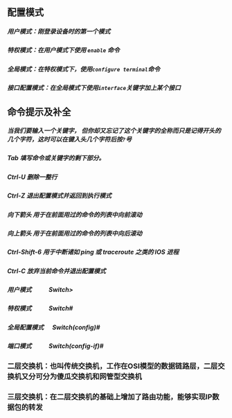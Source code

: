 ## 配置模式
##### 用户模式：刚登录设备时的第一个模式
##### 特权模式：在用户模式下使用 `enable` 命令
##### 全局模式：在特权模式下，使用`configure terminal`命令
##### 接口配置模式：在全局模式下使用`interface`关键字加上某个接口

## 命令提示及补全
##### 当我们要输入一个关键字， 但你却又忘记了这个关键字的全称而只是记得开头的几个字符，这时可以在键入头几个字符后按`?`号
##### Tab 填写命令或关键字的剩下部分。
##### Ctrl-U 删除一整行
##### Ctrl-Z 退出配置模式并返回到执行模式
##### 向下箭头 用于在前面用过的命令的列表中向前滚动
##### 向上箭头 用于在前面用过的命令的列表中向后滚动
##### Ctrl-Shift-6 用于中断诸如 ping 或 traceroute 之类的 IOS 进程
##### Ctrl-C 放弃当前命令并退出配置模式

##### 用户模式            Switch>

##### 特权模式            Switch#

##### 全局配置模式        Switch(config)#

##### 端口模式            Switch(config-if)#

### 二层交换机：也叫传统交换机，工作在OSI模型的数据链路层，二层交换机又分可分为傻瓜交换机和网管型交换机
### 三层交换机：在二层交换机的基础上增加了路由功能，能够实现IP数据包的转发

